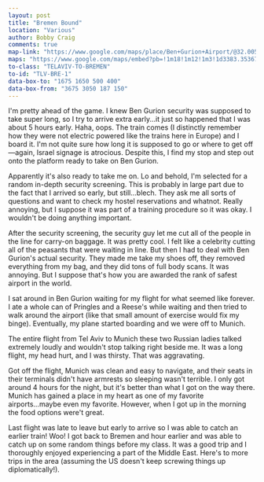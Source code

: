 ```yaml
---
layout: post
title: "Bremen Bound"
location: "Various"
author: Bobby Craig
comments: true
map-link: "https://www.google.com/maps/place/Ben+Gurion+Airport/@32.0055365,34.8832225,17z/data=!3m1!4b1!4m5!3m4!1s0x1502caad86c8945b:0x54230ad9cc8917e9!8m2!3d32.005532!4d34.8854112"
maps: "https://www.google.com/maps/embed?pb=!1m18!1m12!1m3!1d3383.3536781993253!2d34.883222515303686!3d32.00553198121179!2m3!1f0!2f0!3f0!3m2!1i1024!2i768!4f13.1!3m3!1m2!1s0x1502caad86c8945b%3A0x54230ad9cc8917e9!2sBen+Gurion+Airport!5e0!3m2!1sen!2sus!4v1493566578279"
to-class: "TELAVIV-TO-BREMEN"
to-id: "TLV-BRE-1"
data-box-to: "1675 1650 500 400"
data-box-from: "3675 3050 187 150"
---
```


<div class="{{ page.to-class }}" data-from="{% if page.data-box-from %}{{ page.data-box-from }}{% endif %}" data-to="{% if page.data-box-to %}{{ page.data-box-to }}{% endif %}">

<p>I'm pretty ahead of the game. I knew Ben Gurion security was supposed to take super long, so I try to arrive extra early...it just so happened that I was about 5 hours early. Haha, oops. The train comes (I distinctly remember how they were not electric powered like the trains here in Europe) and I board it. I'm not quite sure how long it is supposed to go or where to get off—again, Israel signage is atrocious. Despite this, I find my stop and step out onto the platform ready to take on Ben Gurion.</p>

<p>Apparently it's also ready to take me on. Lo and behold, I'm selected for a random in-depth security screening. This is probably in large part due to the fact that I arrived so early, but still...blech. They ask me all sorts of questions and want to check my hostel reservations and whatnot. Really annoying, but I suppose it was part of a training procedure so it was okay. I wouldn't be doing anything important.</p>

<p>After the security screening, the security guy let me cut all of the people in the line for carry-on baggage. It was pretty cool. I felt like a celebrity cutting all of the peasants that were waiting in line. But then I had to deal with Ben Gurion's actual security. They made me take my shoes off, they removed everything from my bag, and they did tons of full body scans. It was annoying. But I suppose that's how you are awarded the rank of safest airport in the world.</p>

<p>I sat around in Ben Gurion waiting for my flight for what seemed like forever. I ate a whole can of Pringles and a Reese's while waiting and then tried to walk around the airport (like that small amount of exercise would fix my binge). Eventually, my plane started boarding and we were off to Munich.</p>

<p>The entire flight from Tel Aviv to Munich these two Russian ladies talked extremely loudly and wouldn't stop talking right beside me. It was a long flight, my head hurt, and I was thirsty. That was aggravating.</p>

<p>Got off the flight, Munich was clean and easy to navigate, and their seats in their terminals didn't have armrests so sleeping wasn't terrible. I only got around 4 hours for the night, but it's better than what I got on the way there. Munich has gained a place in my heart as one of my favorite airports...maybe even my favorite. However, when I got up in the morning the food options were't great.</p>

<p>Last flight was late to leave but early to arrive so I was able to catch an earlier train! Woo! I got back to Bremen and hour earlier and was able to catch up on some random things before my class. It was a good trip and I thoroughly enjoyed experiencing a part of the Middle East. Here's to more trips in the area (assuming the US doesn't keep screwing things up diplomatically!).</p>

</div>
